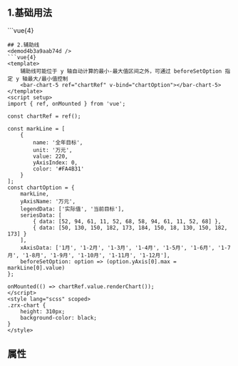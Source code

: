 ## 1.基础用法
<demoa8e2165f8259 />
```vue{4}
<template>
    <bar-chart-5 ref="chartRef" v-bind="chartOption"></bar-chart-5>
</template>
<script setup>
import { ref, onMounted } from 'vue';

const chartRef = ref();
const seriesData = [
    {
        yAxisIndex: 0,
        data: [50, 130, 150, 182, 173, 184, 150, 18, 130, 150, 182, 173]
    },
    {
        yAxisIndex: 1,
        data: [52, 94, 61, 11, 52, 68, 58, 94, 61, 11, 52, 68]
    }
];
const xAxisData = ['1月', '1-2月', '1-3月', '1-4月', '1-5月', '1-6月', '1-7月', '1-8月', '1-9月', '1-10月', '1-11月', '1-12月'];
const unit = ['万元', '%'];
const yAxisName = ['万元', '%'];
const color = ['#3196FA', '#24AB86'];
const legendData = ['实际值', '当前目标'];

const chartOption = {
    unit,
    color,
    xAxisData,
    yAxisName,
    seriesData,
    legendData
};

onMounted(() => chartRef.value.renderChart());
</script>
<style lang="scss" scoped>
.zrx-chart {
    height: 310px;
    background-color: black;
}
</style>

```
## 2.辅助线
<demod4b3a9aab74d />
```vue{4}
<template>
    辅助线可能位于 y 轴自动计算的最小-最大值区间之外，可通过 beforeSetOption 指定 y 轴最大/最小值控制
    <bar-chart-5 ref="chartRef" v-bind="chartOption"></bar-chart-5>
</template>
<script setup>
import { ref, onMounted } from 'vue';

const chartRef = ref();

const markLine = [
    {
        name: '全年目标',
        unit: '万元',
        value: 220,
        yAxisIndex: 0,
        color: '#FA4B31'
    }
];
const chartOption = {
    markLine,
    yAxisName: '万元',
    legendData: ['实际值', '当前目标'],
    seriesData: [
        { data: [52, 94, 61, 11, 52, 68, 58, 94, 61, 11, 52, 68] },
        { data: [50, 130, 150, 182, 173, 184, 150, 18, 130, 150, 182, 173] }
    ],
    xAxisData: ['1月', '1-2月', '1-3月', '1-4月', '1-5月', '1-6月', '1-7月', '1-8月', '1-9月', '1-10月', '1-11月', '1-12月'],
    beforeSetOption: option => (option.yAxis[0].max = markLine[0].value)
};

onMounted(() => chartRef.value.renderChart());
</script>
<style lang="scss" scoped>
.zrx-chart {
    height: 310px;
    background-color: black;
}
</style>

```
## 属性
<demo62d6e94eadc8 />
<script setup>
import demoa8e2165f8259 from '../../document/barChart5/1.基础用法.vue'
import demod4b3a9aab74d from '../../document/barChart5/2.辅助线.vue'
import demo62d6e94eadc8 from '../../document/barChart5/属性.vue'
</script>